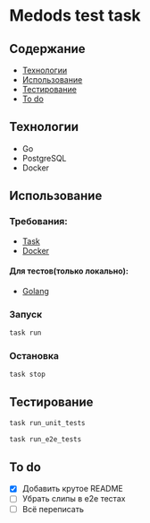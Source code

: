 # Medods test task

## Содержание
- [Технологии](#технологии)
- [Использование](#использование)
- [Тестирование](#тестирование)
- [To do](#to-do)

## Технологии
- Go
- PostgreSQL
- Docker

## Использование

### Требования:
- [Task](https://taskfile.dev/)
- [Docker](https://www.docker.com/)

#### Для тестов(только локально):
- [Golang](https://go.dev/)

### Запуск
```sh
task run
```

### Остановка
```sh
task stop
```

## Тестирование
```sh
task run_unit_tests
```
```sh
task run_e2e_tests
```

## To do
- [x] Добавить крутое README
- [ ] Убрать слипы в e2e тестах
- [ ] Всё переписать

